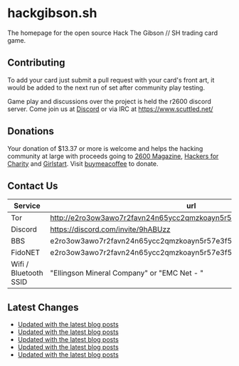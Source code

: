 # hackgibson.sh
The homepage for the open source Hack The Gibson // SH trading card game.


## Contributing

To add your card just submit a pull request with your card's front art, it would be added to the next run of set after community play testing.

Game play and discussions over the project is held the r2600 discord server. Come join us at [Discord](https://discord.com/invite/9hABUzz) or via IRC at https://www.scuttled.net/


## Donations

Your donation of $13.37 or more is welcome and helps the hacking community at large with proceeds going to [2600 Magazine](https://2600.com/), [Hackers for Charity](https://hackersforcharity.org) and [Girlstart](https://girlstart.org).  Visit [buymeacoffee](https://www.buymeacoffee.com/hackgibson.sh) to donate.


## Contact Us

Service | url
-|-
Tor | http://e2ro3ow3awo7r2favn24n65ycc2qmzkoayn5r57e3f56nvjwdcgg32ad.onion
Discord | https://discord.com/invite/9hABUzz
BBS | e2ro3ow3awo7r2favn24n65ycc2qmzkoayn5r57e3f56nvjwdcgg32ad.onion:23
FidoNET | e2ro3ow3awo7r2favn24n65ycc2qmzkoayn5r57e3f56nvjwdcgg32ad.onion:24554
Wifi / Bluetooth SSID | "Ellingson Mineral Company" or "EMC Net - <fidonet address>"

## Latest Changes
<!-- BLOG-POST-LIST:START -->
- [Updated with the latest blog posts](https://github.com/DFW2600/hackgibson.sh/commit/7a2cf8b0e39a0632b893398b4cedd3c9307e403a)
- [Updated with the latest blog posts](https://github.com/DFW2600/hackgibson.sh/commit/a13d975c54f8ad476f98e7f665853ca6a8f5dfb4)
- [Updated with the latest blog posts](https://github.com/DFW2600/hackgibson.sh/commit/ee6d34e13ee01683473e3b58d65af7157e8342a0)
- [Updated with the latest blog posts](https://github.com/DFW2600/hackgibson.sh/commit/dd01ea7a59a4bfac488c87d6bb9c897aa4ce9dda)
- [Updated with the latest blog posts](https://github.com/DFW2600/hackgibson.sh/commit/e42b05a01362696dcc465d9120b99f5ac1ceeb51)
<!-- BLOG-POST-LIST:END -->
